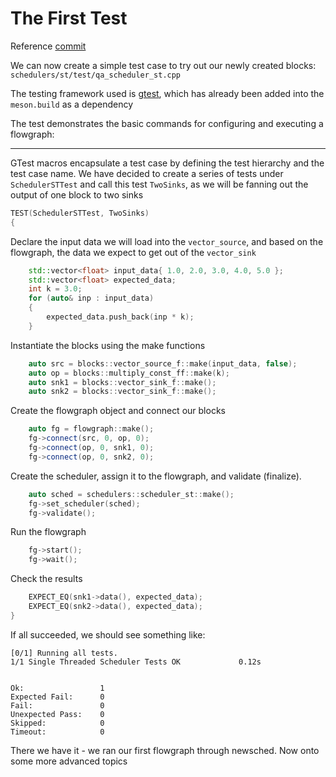# The First Test

Reference [commit](https://github.com/gnuradio/newsched/commit/91fe50e87b2a6e1e572cd0dde0e699460d975d86)

We can now create a simple test case to try out our newly created blocks: `schedulers/st/test/qa_scheduler_st.cpp`

The testing framework used is [gtest](https://github.com/google/googletest), which has already been added into the `meson.build` as a dependency

The test demonstrates the basic commands for configuring and executing a flowgraph:

----
GTest macros encapsulate a test case by defining the test hierarchy and the test case name.  We have decided to create a series of tests under `SchedulerSTTest` and call this test `TwoSinks`, as we will be fanning out the output of one block to two sinks

```cpp
TEST(SchedulerSTTest, TwoSinks)
{
```
Declare the input data we will load into the `vector_source`, and based on the flowgraph, the data we expect to get out of the `vector_sink`

```cpp
    std::vector<float> input_data{ 1.0, 2.0, 3.0, 4.0, 5.0 };
    std::vector<float> expected_data;
    int k = 3.0;
    for (auto& inp : input_data)
    {
        expected_data.push_back(inp * k);
    }
```

Instantiate the blocks using the make functions
```cpp
    auto src = blocks::vector_source_f::make(input_data, false);
    auto op = blocks::multiply_const_ff::make(k);
    auto snk1 = blocks::vector_sink_f::make();
    auto snk2 = blocks::vector_sink_f::make();
```
Create the flowgraph object and connect our blocks
```cpp
    auto fg = flowgraph::make();
    fg->connect(src, 0, op, 0);
    fg->connect(op, 0, snk1, 0);
    fg->connect(op, 0, snk2, 0);
```

Create the scheduler, assign it to the flowgraph, and validate (finalize).
```cpp
    auto sched = schedulers::scheduler_st::make();
    fg->set_scheduler(sched);
    fg->validate();
```
Run the flowgraph
```cpp
    fg->start();
    fg->wait();
```
Check the results
```cpp
    EXPECT_EQ(snk1->data(), expected_data);
    EXPECT_EQ(snk2->data(), expected_data);
}
```

If all succeeded, we should see something like:

```
[0/1] Running all tests.
1/1 Single Threaded Scheduler Tests OK             0.12s


Ok:                 1   
Expected Fail:      0   
Fail:               0   
Unexpected Pass:    0   
Skipped:            0   
Timeout:            0   
```

There we have it - we ran our first flowgraph through newsched.  Now onto some more advanced topics